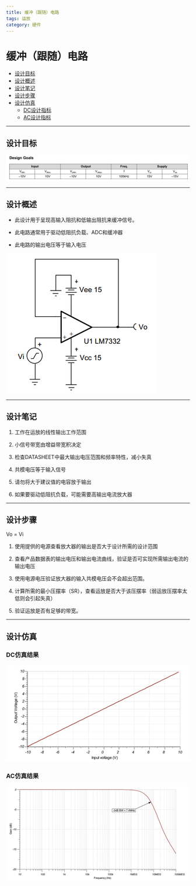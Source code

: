 ```yaml
---
title: 缓冲（跟随）电路
tags: 运放
category: 硬件
---
```



# 缓冲（跟随）电路

<!-- TOC -->

- [设计目标](#设计目标)
- [设计概述](#设计概述)
- [设计笔记](#设计笔记)
- [设计步骤](#设计步骤)
- [设计仿真](#设计仿真)
    - [DC设计指标](#DC设计指标)
    - [AC设计指标](#AC设计指标)
    
<!-- /TOC -->

---
## 设计目标

![跟随器设计目标](缓冲（跟随）电路/跟随器设计目标.PNG)

---

## 设计概述

- 此设计用于呈现高输入阻抗和低输出阻抗来缓冲信号。

- 此电路通常用于驱动低阻抗负载、ADC和缓冲器

- 此电路的输出电压等于输入电压

![跟随器电路](缓冲（跟随）电路/跟随器电路.PNG)

---

## 设计笔记

1. 工作在运放的线性输出工作范围

2. 小信号带宽由增益带宽积决定

3. 检查DATASHEET中最大输出电压范围和频率特性，减小失真

4. 共模电压等于输入信号

5. 请勿将大于建议值的电容放于输出

6. 如果要驱动低阻抗负载，可能需要高输出电流放大器

---

## 设计步骤

Vo = Vi

1. 使用提供的电源查看放大器的输出是否大于设计所需的设计范围

2. 查看产品数据表的输出电压和输出电流曲线，验证是否可实现所需输出电流的输出电压

3. 使用电源电压验证放大器的输入共模电压会不会超出范围。

4. 计算所需的最小压摆率（SR），查看运放是否大于该压摆率（弱运放压摆率太低则会引起失真）

5. 验证运放是否有足够的带宽。

---

## 设计仿真

### DC仿真结果

![运放DC仿真](缓冲（跟随）电路/运放DC仿真.PNG)

### AC仿真结果

![运放AC仿真](缓冲（跟随）电路/运放AC仿真.PNG)

